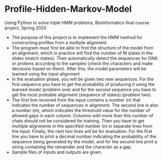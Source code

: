 # Profile-Hidden-Markov-Model
Using Python to solve triple HMM problems, Bioinformatics final course project, Spring 2020 <br/>
- The purpose of this project is to implement the HMM method for constructing profiles from a multiple alignment. <br/>
- The program must first be able to find the structure of the model from an alignment, which in practice will find the number of M states in the slides (match states). Then automatically detect the sequences for DNA or proteins according to the samples (check the characters and make decisions based on them). After this, the model parameters will be learned using the input alignment <br/>
- In the evaluation phase, you will be given two new sequences. For the first sequence you have to get the probability of producing it using the learned model (problem one) and for the second sequence you have to get the most probable alignment (sequence of states) (problem two). <br/>
- The first line received from the input contains a number (n) that indicates the number of sequences in alignment. The second line is also a number (m), which indicates the threshold value for the number of allowed gaps in each column. Columns with more than this number of chats should not be considered for training. Then you have to get multiple alignments in the specified number (n) in separate lines from the input. Finally, the next two lines will be for evaluation. For the first line you have to print a decimal number indicating the probability of the sequence being generated by the model, and for the second line print a string containing the remainder and the character as a gap.<br/>
- Sample files of inputs and outputs are given.

